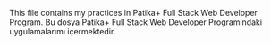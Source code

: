 This file contains my practices in Patika+ Full Stack Web Developer Program.
Bu dosya Patika+ Full Stack Web Developer Programındaki uygulamalarımı içermektedir.
